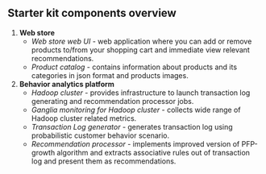 Starter kit components overview
-------------------------------

1. **Web store**
    * _Web store web UI_ - web application where you can add or remove products to/from your shopping cart and immediate view relevant recommendations.
    * _Product catalog_ - contains information about products and its categories in json format and products images.
2. **Behavior analytics platform**
    * _Hadoop cluster_ - provides infrastructure to launch transaction log generating and recommendation processor jobs.
    * _Ganglia monitoring for Hadoop cluster_ - collects wide range of Hadoop cluster related metrics.
    * _Transaction Log generator_ - generates transaction log using probabilistic customer behavior scenario.
    * _Recommendation processor_ - implements improved version of PFP-growth algorithm and extracts associative rules out of transaction log and present them as recommendations.
